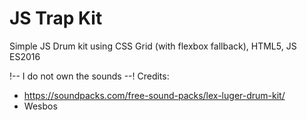 # JS Trap Kit

Simple JS Drum kit using CSS Grid (with flexbox fallback), HTML5, JS ES2016



!-- I do not own the sounds --!
Credits: 
- https://soundpacks.com/free-sound-packs/lex-luger-drum-kit/
- Wesbos
